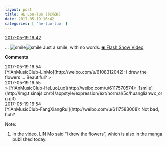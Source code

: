 ```yaml
---
layout: post
title: HE Lou-luo (何洛洛)
date: 2017-05-19 16:42
categories: [ 'he-luo-luo' ]
---
```


<div class="weibo-info">
  <a href="http://weibo.com/6117570574/F3QgXsZz3">2017-05-19 16:42</a>
</div>

… ![smile](http://img.t.sinajs.cn/t4/appstyle/expression/ext/normal/5c/huanglianwx_org.gif)![smile](http://img.t.sinajs.cn/t4/appstyle/expression/ext/normal/5c/huanglianwx_org.gif) Just a smile, with no words. [◉ Flash Show Video](http://weibo.com/tv/v/F3QgXsZz3)

<!-- more -->

**Comments**

<div class="weibo-info">2017-05-19 16:54</div>
[YiAnMusicClub-LinMo](http://weibo.com/u/6108312042): I drew the flowers … Beautiful?
> <div class="weibo-info">2017-05-19 16:55</div>
> [YiAnMusicClub-HeLuoLuo](http://weibo.com/u/6117570574): ![smile](http://img.t.sinajs.cn/t4/appstyle/expression/ext/normal/5c/huanglianwx_org.gif)

<div class="weibo-info">2017-05-19 16:54</div>
[YiAnMusicClub-FangXiangRui](http://weibo.com/u/6117583008): Not bad, huh?

Note:
1. In the video, LIN Mo said “I drew the flowers”, which is also in the manga published today.

